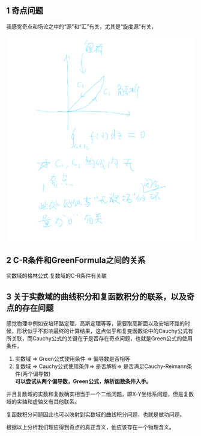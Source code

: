 ## 1 奇点问题

我感觉奇点和场论之中的“源”和“汇”有关，尤其是“旋度源”有关，

![Alt text](image.png)

## 2 C-R条件和GreenFormula之间的关系
实数域的格林公式
复数域的C-R条件有关联

## 3 关于实数域的曲线积分和复函数积分的联系，以及奇点的存在问题

感觉物理中例如安培环路定理，高斯定理等等，需要取高斯面以及安培环路的时候，形状似乎不影响最终的计算结果，这点似乎和复变函数论中的Cauchy公式有所关联，而Cauchy公式的关键在于是否存在奇点问题，也就是Green公式的使用条件，

1. 实数域 $\Rightarrow$ Green公式使用条件 $\Rightarrow$ 偏导数是否相等
2. 复数域 $\Rightarrow$ Cauchy公式使用条件$\Rightarrow$ 是否解析$\Rightarrow$ 是否满足Cauchy-Reimann条件(两个偏导数)  
**可以尝试从两个偏导数，Green公式，解析函数条件入手。**

并且复数域的实数和复数确实相当于一个二维问题，即X-Y坐标系问题，但是复数域的实轴和虚轴又有其他联系。

复函数积分问题因此也可以映射到实数域的曲线积分问题，也就是做功问题。

根据以上分析我们理应得到奇点的真正含义，他应该存在一个物理含义。

